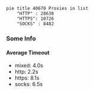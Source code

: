 
```mermaid
pie title 40670 Proxies in list
    "HTTP" : 28638
    "HTTPS": 10726
    "SOCKS" : 8482
```

### Some Info
#### Average Timeout

- mixed: 4.0s
- http: 2.2s
- https: 8.1s
- socks: 6.5s